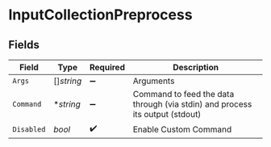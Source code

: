 # InputCollectionPreprocess


## Fields

| Field                                                                        | Type                                                                         | Required                                                                     | Description                                                                  |
| ---------------------------------------------------------------------------- | ---------------------------------------------------------------------------- | ---------------------------------------------------------------------------- | ---------------------------------------------------------------------------- |
| `Args`                                                                       | []*string*                                                                   | :heavy_minus_sign:                                                           | Arguments                                                                    |
| `Command`                                                                    | **string*                                                                    | :heavy_minus_sign:                                                           | Command to feed the data through (via stdin) and process its output (stdout) |
| `Disabled`                                                                   | *bool*                                                                       | :heavy_check_mark:                                                           | Enable Custom Command                                                        |